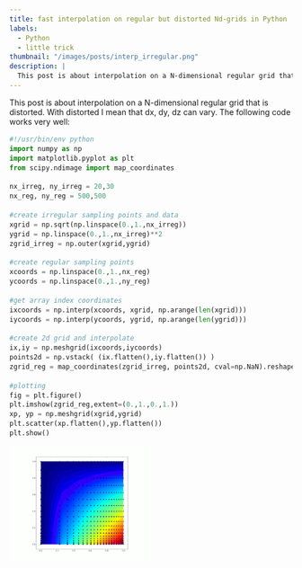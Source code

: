 ```yaml
---
title: fast interpolation on regular but distorted Nd-grids in Python
labels:
  - Python
  - little trick
thumbnail: "/images/posts/interp_irregular.png"
description: |
  This post is about interpolation on a N-dimensional regular grid that is distorted.
---
```


This post is about interpolation on a N-dimensional regular grid that is distorted.
With distorted I mean that dx, dy, dz can vary.
The following code works very well:

```python
#!/usr/bin/env python
import numpy as np
import matplotlib.pyplot as plt
from scipy.ndimage import map_coordinates

nx_irreg, ny_irreg = 20,30
nx_reg, ny_reg = 500,500

#create irregular sampling points and data
xgrid = np.sqrt(np.linspace(0.,1.,nx_irreg))
ygrid = np.linspace(0.,1.,nx_irreg)**2
zgrid_irreg = np.outer(xgrid,ygrid)

#create regular sampling points
xcoords = np.linspace(0.,1.,nx_reg)
ycoords = np.linspace(0.,1.,ny_reg)

#get array index coordinates
ixcoords = np.interp(xcoords, xgrid, np.arange(len(xgrid)))
iycoords = np.interp(ycoords, ygrid, np.arange(len(ygrid)))

#create 2d grid and interpolate
ix,iy = np.meshgrid(ixcoords,iycoords)
points2d = np.vstack( (ix.flatten(),iy.flatten()) )
zgrid_reg = map_coordinates(zgrid_irreg, points2d, cval=np.NaN).reshape(ny_reg,nx_reg)

#plotting
fig = plt.figure()
plt.imshow(zgrid_reg,extent=(0.,1.,0.,1.))
xp, yp = np.meshgrid(xgrid,ygrid)
plt.scatter(xp.flatten(),yp.flatten())
plt.show()
```

<img src="/images/posts/interp_irregular.png" style="width:50%"/>

